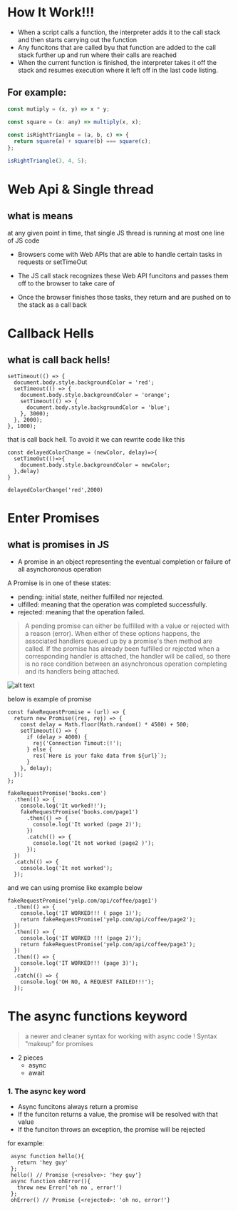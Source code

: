 # How It Work!!!

- When a script calls a function, the interpreter adds it to the call stack and then starts carrying out the function
- Any funcitons that are called byu that function are added to the call stack further up and run where their calls are reached
- When the current function is finished, the interpreter takes it off the stack and resumes execution where it left off in the last code listing.

## For example:

```js
const mutiply = (x, y) => x * y;

const square = (x: any) => multiply(x, x);

const isRightTriangle = (a, b, c) => {
  return square(a) + square(b) === square(c);
};

isRightTriangle(3, 4, 5);
```

# Web Api & Single thread

## what is means

at any given point in time, that single JS thread is running at most one line of JS code

- Browsers come with Web APIs that are able to handle certain tasks in requests or setTimeOut

- The JS call stack recognizes these Web API funcitons and passes them off to the browser to take care of

- Once the browser finishes those tasks, they return and are pushed on to the stack as a call back


# Callback Hells
## what is call back hells!

```JS
setTimeout(() => {
  document.body.style.backgroundColor = 'red';
  setTimeout(() => {
    document.body.style.backgroundColor = 'orange';
    setTimeout(() => {
      document.body.style.backgroundColor = 'blue';
    }, 3000);
  }, 2000);
}, 1000);
```

that is call back hell. To avoid it we can rewrite code like this

```JS
const delayedColorChange = (newColor, delay)=>{
  setTimeOut(()=>{
    document.body.style.backgroundColor = newColor;
  },delay)
}

delayedColorChange('red',2000)
```

# Enter Promises
## what is promises in JS

- A promise in an object representing the eventual completion or failure of all asynchoronous operation

A Promise is in one of these states:

- pending: initial state, neither fulfilled nor rejected.
- ulfilled: meaning that the operation was completed successfully.
- rejected: meaning that the operation failed.

>A pending promise can either be fulfilled with a value or rejected with a reason (error). When either of these options happens, the associated handlers queued up by a promise's then method are called. If the promise has already been fulfilled or rejected when a corresponding handler is attached, the handler will be called, so there is no race condition between an asynchronous operation completing and its handlers being attached.

![alt text](https://developer.mozilla.org/en-US/docs/Web/JavaScript/Reference/Global_Objects/Promise/promises.png)

below is example of promise

```JS
const fakeRequestPromise = (url) => {
  return new Promise((res, rej) => {
    const delay = Math.floor(Math.random() * 4500) + 500;
    setTimeout(() => {
      if (delay > 4000) {
        rej('Connection Timout:(!');
      } else {
        res(`Here is your fake data from ${url}`);
      }
    }, delay);
  });
};

fakeRequestPromise('books.com')
  .then(() => {
    console.log('It worked!!');
    fakeRequestPromise('books.com/page1')
      .then(() => {
        console.log('It worked (page 2)');
      })
      .catch(() => {
        console.log('It not worked (page2 )');
      });
  })
  .catch(() => {
    console.log('It not worked');
  });
  ```


and we can using promise like example below

```JS
fakeRequestPromise('yelp.com/api/coffee/page1')
  .then(() => {
    console.log('IT WORKED!!! ( page 1)');
    return fakeRequestPromise('yelp.com/api/coffee/page2');
  })
  .then(() => {
    console.log('IT WORKED !!! (page 2)');
    return fakeRequestPromise('yelp.com/api/coffee/page3');
  })
  .then(() => {
    console.log('IT WORKED!!! (page 3)');
  })
  .catch(() => {
    console.log('OH NO, A REQUEST FAILED!!!');
  });
```

# The async functions keyword

> a newer and cleaner syntax for working with async code !
Syntax "makeup" for promises 

- 2 pieces
  - async
  - await 

### 1. The async key word

- Async funcitons always return a promise
- If the funciton returns a value, the promise will be resolved with that value
- If the funciton throws an exception, the promise will be rejected

for example:

```JS
 async function hello(){
   return 'hey guy'
 };
 hello() // Promise {<resolve>: 'hey guy'}
 async function ohError(){
   throw new Error('oh no , error!')
 };
 ohError() // Promise {<rejected>: 'oh no, error!'}
 ```